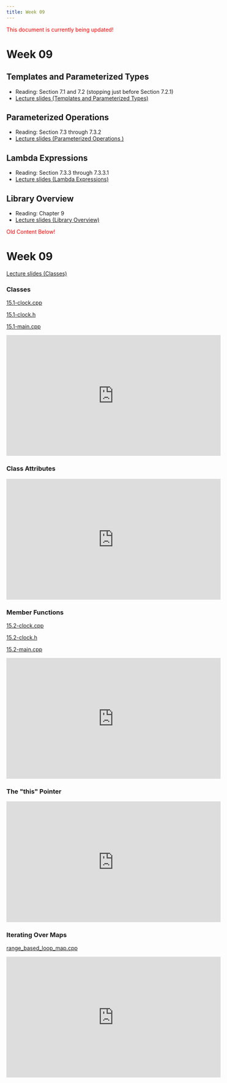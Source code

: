 ```yaml
---
title: Week 09
---
```


<span style="color:red">This document is currently being updated!</span>


# Week 09

<!-- * [Week 02 Sample Exam Questions](week01/Week01_Sample_Questions.pdf)
* [Week 02 Sample Exam Key](week01/Week01_Sample_Key.pdf) -->

## Templates and Parameterized Types
* Reading: Section 7.1 and 7.2 (stopping just before Section 7.2.1)
* [Lecture slides (Templates and Parameterized Types)]()

<div align="center">

</div>

## Parameterized Operations 
* Reading: Section 7.3 through 7.3.2
* [Lecture slides (Parameterized Operations )]()

<div align="center">

</div>


## Lambda Expressions
* Reading: Section 7.3.3 through 7.3.3.1
* [Lecture slides (Lambda Expressions)]()

<div align="center">

</div>


## Library Overview
* Reading: Chapter 9
* [Lecture slides (Library Overview)]()

<div align="center">

</div>



<span style="color:red">Old Content Below!</span>

# Week 09

[Lecture slides (Classes)](https://docs.google.com/presentation/d/1WHKZfLmcJ1lbd-94K6ExglMLiRdk_kR-a210tfGpLBY/edit?usp=sharing)

### Classes

[15.1-clock.cpp](week09/15.1-clock.cpp)

[15.1-clock.h](week09/15.1-clock.h)

[15.1-main.cpp](week09/15.1-main.cpp)

<div align="center">
<iframe width="560" height="315" src="https://www.youtube.com/embed/G9L6IIGCeOE" frameborder="0" allow="accelerometer; autoplay; clipboard-write; encrypted-media; gyroscope; picture-in-picture" allowfullscreen></iframe>
</div>

### Class Attributes

<div align="center">
<iframe width="560" height="315" src="https://www.youtube.com/embed/9DSz6Q7WTWE" frameborder="0" allow="accelerometer; autoplay; clipboard-write; encrypted-media; gyroscope; picture-in-picture" allowfullscreen></iframe>
</div>

### Member Functions

[15.2-clock.cpp](week09/15.2-clock.cpp)

[15.2-clock.h](week09/15.2-clock.h)

[15.2-main.cpp](week09/15.2-main.cpp)

<div align="center">
<iframe width="560" height="315" src="https://www.youtube.com/embed/6OOiJTIMEuI" frameborder="0" allow="accelerometer; autoplay; clipboard-write; encrypted-media; gyroscope; picture-in-picture" allowfullscreen></iframe>
</div>

### The "this" Pointer

<div align="center">
<iframe width="560" height="315" src="https://www.youtube.com/embed/s2EPT3TEqV4" frameborder="0" allow="accelerometer; autoplay; clipboard-write; encrypted-media; gyroscope; picture-in-picture" allowfullscreen></iframe>
</div>

### Iterating Over Maps

[range_based_loop_map.cpp](week09/range_based_loop_map.cpp)

<div align="center">
<iframe width="560" height="315" src="https://www.youtube.com/embed/4AHW0EWZ5so" frameborder="0" allow="accelerometer; autoplay; clipboard-write; encrypted-media; gyroscope; picture-in-picture" allowfullscreen></iframe>
</div>